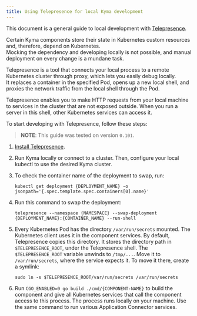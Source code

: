 ```yaml
---
title: Using Telepresence for local Kyma development
---
```


This document is a general guide to local development with [Telepresence](https://www.telepresence.io/).

Certain Kyma components store their state in Kubernetes custom resources and, therefore, depend on Kubernetes.    
Mocking the dependency and developing locally is not possible, and manual deployment on every change is a mundane task.  

Telepresence is a tool that connects your local process to a remote Kubernetes cluster through proxy, which lets you easily debug locally.  
It replaces a container in the specified Pod, opens up a new local shell, and proxies the network traffic from the local shell through the Pod. 

Telepresence enables you to make HTTP requests from your local machine to services in the cluster that are not exposed outside. When you run a server in this shell, other Kubernetes services can access it. 

To start developing with Telepresence, follow these steps:
> **NOTE**: This guide was tested on version `0.101`.

1. [Install Telepresence](https://www.telepresence.io/reference/install).

2. Run Kyma locally or connect to a cluster. Then, configure your local kubectl to use the desired Kyma cluster. 

3. To check the container name of the deployment to swap, run:

	```
	kubectl get deployment {DEPLOYMENT_NAME} -o jsonpath='{.spec.template.spec.containers[0].name}'
	```

4. Run this command to swap the deployment: 

	```
	telepresence --namespace {NAMESPACE} --swap-deployment {DEPLOYMENT_NAME}:{CONTAINER_NAME} --run-shell
	```

5. Every Kubernetes Pod has the directory `/var/run/secrets` mounted. The Kubernetes client uses it in the component services. By default, Telepresence copies this directory. It stores the directory path in `$TELEPRESENCE_ROOT`, under the Telepresence shell. The `$TELEPRESENCE_ROOT` variable unwinds to `/tmp/...`. Move it to `/var/run/secrets`, where the service expects it. To move it there, create a symlink:
	```
	sudo ln -s $TELEPRESENCE_ROOT/var/run/secrets /var/run/secrets
	```

6. Run `CGO_ENABLED=0 go build ./cmd/{COMPONENT-NAME}` to build the component and give all Kubernetes services that call the component access to this process. The process runs locally on your machine. Use the same command to run various Application Connector services.
